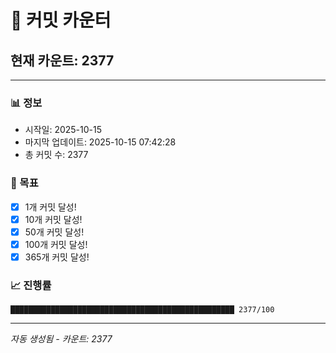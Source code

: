 # 🔢 커밋 카운터

## 현재 카운트: 2377

---

### 📊 정보
- 시작일: 2025-10-15
- 마지막 업데이트: 2025-10-15 07:42:28
- 총 커밋 수: 2377

### 🎯 목표
- [x] 1개 커밋 달성!
- [x] 10개 커밋 달성!
- [x] 50개 커밋 달성!
- [x] 100개 커밋 달성!
- [x] 365개 커밋 달성!

### 📈 진행률
```
██████████████████████████████████████████████████ 2377/100
```

---
*자동 생성됨 - 카운트: 2377*
